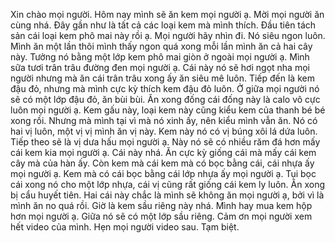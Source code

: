 Xin chào mọi người. Hôm nay mình sẽ ăn kem mọi người ạ. Mời mọi người ăn cùng nhá. Đây gần như là tất cả các loại kem mà mình thích. Đầu tiên tách sản cái loại kem phô mai này rồi ạ. Mọi người hãy nhìn đi. Nó siêu ngon luôn. Mình ăn một lần thôi mình thấy ngon quá xong mỗi lần mình ăn cả hai cây này. Tưởng nó bằng một lớp kem phô mai giòn ở ngoài mọi người ạ. Mình sữa tươi trân trâu đường đen mọi người ạ. Cái này nó sẽ hơi ngọt nha mọi người nhưng mà ăn cái trân trâu xong ấy ăn siêu mê luôn. Tiếp đến là kem đậu đỏ, nhưng mà mình cực kỳ thích kem đậu đỏ luôn. Ở giữa mọi người nó sẽ có một lớp đậu đỏ, ăn bùi bùi. Ăn xong đống cái đống này là calo vô cực luôn mọi người ạ. Kem gấu này, loại kem này cũng kiểu kem của thanh bé bé xong rồi. Nhưng mà mình tại vì mà nó xinh ấy, nên kiểu mình vẫn ăn. Nó có hai vị luôn, một vị vị mình ăn vị này. Kem này nó có vị búng xôi lá dứa luôn. Tiếp theo sẽ là vị dưa hấu mọi người ạ. Này nó sẽ có nhiều răm đá hơn mấy cái kem kia mọi người ạ. Cái này nhá. Ăn cực kỳ giống cái mà mấy cái kem cây mà của hàn ấy. Còn kem mà cái kem mà có bọc bằng cái, cái nhựa ấy mọi người ạ. Kem mà có cái bọc bằng cái lớp nhựa ấy mọi người ạ. Tụi bọc cái xong nó cho một lớp nhựa, cái vị cũng rất giống cái kem ly luôn. Ăn xong bị cẩu huyết tiên. Hai cái này chắc là mình sẽ không ăn mọi người ạ, bởi vì là mình ăn no quá rồi. Giờ là kem sầu riêng này nhá. Mình hay mua kem hộp hơn mọi người ạ. Giữa nó sẽ có một lớp sầu riêng. Cảm ơn mọi người xem hết video của mình. Hẹn mọi người video sau. Tạm biệt.